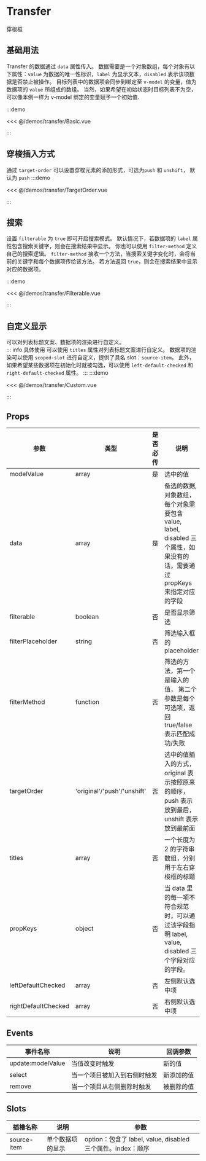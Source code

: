 # Transfer

穿梭框

## 基础用法

Transfer 的数据通过 `data` 属性传入。 数据需要是一个对象数组，每个对象有以下属性：`value` 为数据的唯一性标识，`label` 为显示文本，`disabled` 表示该项数据是否禁止被操作。 目标列表中的数据项会同步到绑定至 `v-model` 的变量，值为数据项的 `value` 所组成的数组。 当然，如果希望在初始状态时目标列表不为空，可以像本例一样为 v-model 绑定的变量赋予一个初始值.

:::demo

<<< @/demos/transfer/Basic.vue

:::

## 穿梭插入方式

通过 `target-order` 可以设置穿梭元素的添加形式，可选为`push` 和 `unshift`， 默认为 `push`
:::demo

<<< @/demos/transfer/TargetOrder.vue

:::

## 搜索

设置 `filterable` 为 `true` 即可开启搜索模式。 默认情况下，若数据项的 `label` 属性包含搜索关键字，则会在搜索结果中显示。 你也可以使用 `filter-method` 定义自己的搜索逻辑。 `filter-method` 接收一个方法，当搜索关键字变化时，会将当前的关键字和每个数据项传给该方法。 若方法返回 `true`，则会在搜索结果中显示对应的数据项。

:::demo

<<< @/demos/transfer/Filterable.vue

:::

## 自定义显示

可以对列表标题文案、数据项的渲染进行自定义。<br/>
::: info 具体使用
可以使用 `titles` 属性对列表标题文案进行自定义。 数据项的渲染可以使用 `scoped-slot` 进行自定义，提供了具名 slot：`source-item`。 此外，如果希望某些数据项在初始化时就被勾选，可以使用 `left-default-checked` 和 `right-default-checked` 属性。
:::
:::demo

<<< @/demos/transfer/Custom.vue

:::

## Props

| 参数                | 类型                        | 是否必传 | 说明                                                                                                                     | 默认值                                                    |
| ------------------- | --------------------------- | -------- | ------------------------------------------------------------------------------------------------------------------------ | --------------------------------------------------------- |
| modelValue          | array                       | 是       | 选中的值                                                                                                                 | -                                                         |
| data                | array                       | 是       | 备选的数据, 对象数组，每个对象需要包含 value, label, disabled 三个属性，如果没有的话，需要通过 propKeys 来指定对应的字段 | -                                                         |
| filterable          | boolean                     | 否       | 是否显示筛选                                                                                                             | false                                                     |
| filterPlaceholder   | string                      | 否       | 筛选输入框的 placeholder                                                                                                 | '请输入搜索内容'                                          |
| filterMethod        | function                    | 否       | 筛选的方法，第一个是输入的值， 第二个参数是每个可选项，返回 true/false 表示匹配成功/失败                                 | (word, option) => option.label.indexOf(word) > -1         |
| targetOrder         | 'original'/'push'/'unshift' | 否       | 选中的值插入的方式，original 表示按照原来的顺序，push 表示放到最后，unshift 表示放到最前面                               | 'original'                                                |
| titles              | array                       | 否       | 一个长度为 2 的字符串数组，分别用于左右穿梭框的标题                                                                      | ['列表 1', '列表 2']                                      |
| propKeys            | object                      | 否       | 当 data 里的每一项不符合规范时，可以通过该字段指明 label, value, disabled 三个字段对应的字段。                           | ({ value: 'value', label: 'label', disabled: 'disabled'}) |
| leftDefaultChecked  | array                       | 否       | 左侧默认选中项                                                                                                           | []                                                        |
| rightDefaultChecked | array                       | 否       | 右侧默认选中项                                                                                                           | []                                                        |

## Events

| 事件名称          | 说明                         | 回调参数   |
| ----------------- | ---------------------------- | ---------- |
| update:modelValue | 当值改变时触发               | 新的值     |
| select            | 当一个项目被加入到右侧时触发 | 新添加的值 |
| remove            | 当一个项目从右侧删除时触发   | 被删除的值 |

## Slots

| 插槽名称    | 说明             | 参数                                                        |
| ----------- | ---------------- | ----------------------------------------------------------- |
| source-item | 单个数据项的显示 | option：包含了 label, value, disabled 三个属性。index：顺序 |
